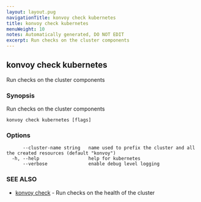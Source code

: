 ```yaml
---
layout: layout.pug
navigationTitle: konvoy check kubernetes
title: konvoy check kubernetes
menuWeight: 10
notes: Automatically generated, DO NOT EDIT
excerpt: Run checks on the cluster components
---
```


## konvoy check kubernetes

Run checks on the cluster components

### Synopsis

Run checks on the cluster components

```
konvoy check kubernetes [flags]
```

### Options

```
      --cluster-name string   name used to prefix the cluster and all the created resources (default "konvoy")
  -h, --help                  help for kubernetes
      --verbose               enable debug level logging
```

### SEE ALSO

* [konvoy check](../)	 - Run checks on the health of the cluster

